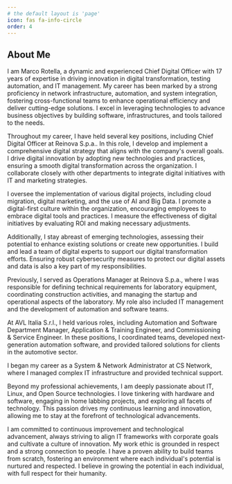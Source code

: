 ```yaml
---
# the default layout is 'page'
icon: fas fa-info-circle
order: 4
---
```

## About Me

I am Marco Rotella, a dynamic and experienced Chief Digital Officer with 17 years of expertise in driving innovation in digital transformation, testing automation, and IT management. My career has been marked by a strong proficiency in network infrastructure, automation, and system integration, fostering cross-functional teams to enhance operational efficiency and deliver cutting-edge solutions. I excel in leveraging technologies to advance business objectives by building software, infrastructures, and tools tailored to the needs.

Throughout my career, I have held several key positions, including Chief Digital Officer at Reinova S.p.a.. In this role, I develop and implement a comprehensive digital strategy that aligns with the company's overall goals. I drive digital innovation by adopting new technologies and practices, ensuring a smooth digital transformation across the organization. I collaborate closely with other departments to integrate digital initiatives with IT and marketing strategies.

I oversee the implementation of various digital projects, including cloud migration, digital marketing, and the use of AI and Big Data. I promote a digital-first culture within the organization, encouraging employees to embrace digital tools and practices. I measure the effectiveness of digital initiatives by evaluating ROI and making necessary adjustments.

Additionally, I stay abreast of emerging technologies, assessing their potential to enhance existing solutions or create new opportunities. I build and lead a team of digital experts to support our digital transformation efforts. Ensuring robust cybersecurity measures to protect our digital assets and data is also a key part of my responsibilities.

Previously, I served as Operations Manager at Reinova S.p.a., where I was responsible for defining technical requirements for laboratory equipment, coordinating construction activities, and managing the startup and operational aspects of the laboratory. My role also included IT management and the development of automation and software teams.

At AVL Italia S.r.l., I held various roles, including Automation and Software Department Manager, Application & Training Engineer, and Commissioning & Service Engineer. In these positions, I coordinated teams, developed next-generation automation software, and provided tailored solutions for clients in the automotive sector.

I began my career as a System & Network Administrator at CS Network, where I managed complex IT infrastructure and provided technical support.

Beyond my professional achievements, I am deeply passionate about IT, Linux, and Open Source technologies. I love tinkering with hardware and software, engaging in home labbing projects, and exploring all facets of technology. This passion drives my continuous learning and innovation, allowing me to stay at the forefront of technological advancements.

I am committed to continuous improvement and technological advancement, always striving to align IT frameworks with corporate goals and cultivate a culture of innovation. My work ethic is grounded in respect and a strong connection to people. I have a proven ability to build teams from scratch, fostering an environment where each individual's potential is nurtured and respected. I believe in growing the potential in each individual, with full respect for their humanity.